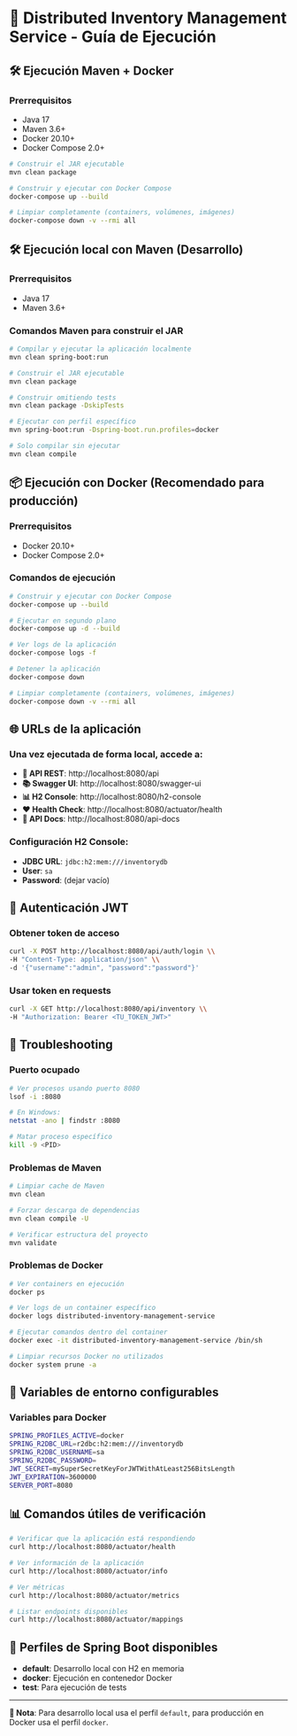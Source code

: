 # 🚀 Distributed Inventory Management Service - Guía de Ejecución

## 🛠 Ejecución Maven + Docker

### Prerrequisitos
- Java 17
- Maven 3.6+
- Docker 20.10+
- Docker Compose 2.0+

```bash
# Construir el JAR ejecutable
mvn clean package
```
```bash
# Construir y ejecutar con Docker Compose
docker-compose up --build
```
```bash
# Limpiar completamente (containers, volúmenes, imágenes)
docker-compose down -v --rmi all
```

## 🛠 Ejecución local con Maven (Desarrollo)

### Prerrequisitos
- Java 17
- Maven 3.6+

### Comandos Maven para construir el JAR
```bash
# Compilar y ejecutar la aplicación localmente
mvn clean spring-boot:run
```

```bash
# Construir el JAR ejecutable
mvn clean package
```

```bash
# Construir omitiendo tests
mvn clean package -DskipTests
```

```bash
# Ejecutar con perfil específico
mvn spring-boot:run -Dspring-boot.run.profiles=docker
```

```bash
# Solo compilar sin ejecutar
mvn clean compile
```

## 📦 Ejecución con Docker (Recomendado para producción)

### Prerrequisitos
- Docker 20.10+
- Docker Compose 2.0+

### Comandos de ejecución
```bash
# Construir y ejecutar con Docker Compose
docker-compose up --build
```

```bash
# Ejecutar en segundo plano
docker-compose up -d --build
```

```bash
# Ver logs de la aplicación
docker-compose logs -f
```

```bash
# Detener la aplicación
docker-compose down
```

```bash
# Limpiar completamente (containers, volúmenes, imágenes)
docker-compose down -v --rmi all
```

## 🌐 URLs de la aplicación

### Una vez ejecutada de forma local, accede a:
- **🔌 API REST**: http://localhost:8080/api
- **📚 Swagger UI**: http://localhost:8080/swagger-ui
- **📊 H2 Console**: http://localhost:8080/h2-console
- **❤️ Health Check**: http://localhost:8080/actuator/health
- **📝 API Docs**: http://localhost:8080/api-docs

### Configuración H2 Console:
- **JDBC URL**: `jdbc:h2:mem:///inventorydb`
- **User**: `sa`
- **Password**: (dejar vacío)

## 🔐 Autenticación JWT

### Obtener token de acceso
```bash
curl -X POST http://localhost:8080/api/auth/login \\
-H "Content-Type: application/json" \\
-d '{"username":"admin", "password":"password"}'
```

### Usar token en requests
```bash
curl -X GET http://localhost:8080/api/inventory \\
-H "Authorization: Bearer <TU_TOKEN_JWT>"
```

## 🐛 Troubleshooting

### Puerto ocupado
```bash
# Ver procesos usando puerto 8080
lsof -i :8080

# En Windows:
netstat -ano | findstr :8080

# Matar proceso específico
kill -9 <PID>
```

### Problemas de Maven
```bash
# Limpiar cache de Maven
mvn clean

# Forzar descarga de dependencias
mvn clean compile -U

# Verificar estructura del proyecto
mvn validate
```

### Problemas de Docker
```bash
# Ver containers en ejecución
docker ps
```

```bash
# Ver logs de un container específico
docker logs distributed-inventory-management-service
```

```bash
# Ejecutar comandos dentro del container
docker exec -it distributed-inventory-management-service /bin/sh
```

```bash
# Limpiar recursos Docker no utilizados
docker system prune -a
```

## 🔧 Variables de entorno configurables

### Variables para Docker
```bash
SPRING_PROFILES_ACTIVE=docker
SPRING_R2DBC_URL=r2dbc:h2:mem:///inventorydb
SPRING_R2DBC_USERNAME=sa
SPRING_R2DBC_PASSWORD=
JWT_SECRET=mySuperSecretKeyForJWTWithAtLeast256BitsLength
JWT_EXPIRATION=3600000
SERVER_PORT=8080
```

## 📊 Comandos útiles de verificación

```bash
# Verificar que la aplicación está respondiendo
curl http://localhost:8080/actuator/health

# Ver información de la aplicación
curl http://localhost:8080/actuator/info

# Ver métricas
curl http://localhost:8080/actuator/metrics

# Listar endpoints disponibles
curl http://localhost:8080/actuator/mappings
```

## 🎯 Perfiles de Spring Boot disponibles

- **default**: Desarrollo local con H2 en memoria
- **docker**: Ejecución en contenedor Docker
- **test**: Para ejecución de tests

---

**📝 Nota**: Para desarrollo local usa el perfil `default`, para producción en Docker usa el perfil `docker`.